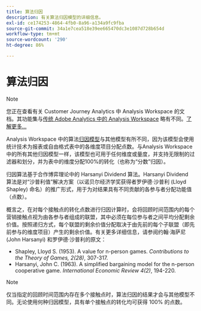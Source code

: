 ```yaml
---
title: 算法归因
description: 有关算法归因模型的详细信息。
exl-id: ce174253-4864-4fb0-8a96-a134a9fc9fba
source-git-commit: 34a1e7cea518e39ee665470dc3e1087d728b654d
workflow-type: tm+mt
source-wordcount: '290'
ht-degree: 86%

---
```


# 算法归因

>[!NOTE]
>
>您正在查看有关 Customer Journey Analytics 中 Analysis Workspace 的文档。其功能集与[传统 Adobe Analytics 中的 Analysis Workspace](https://experienceleague.adobe.com/docs/analytics/analyze/analysis-workspace/home.html?lang=zh-Hans) 略有不同。[了解更多...](/help/getting-started/cja-aa.md)

Analysis Workspace 中的算法[归因模型](models.md)与其他模型有所不同，因为该模型会使用统计技术为报表或自由格式表中的各维度项目分配点数。与Analysis Workspace中的所有其他归因模型一样，该模型也可用于任何维度或量度，并支持无限制的过滤器和划分，并为表中的维度分配100%的转化（也称为“分数”归因）。

归因算法基于合作博弈理论中的 Harsanyi Dividend 算法。Harsanyi Dividend 算法是对“沙普利值”解决方案（以诺贝尔经济学奖获得者罗伊德·沙普利 (Lloyd Shapley) 命名）的推广形式，用于为对结果具有不同贡献的各参与者分配功能值（点数）。

概言之，在对每个接触点的转化点数进行归因计算时，会将回顾时间范围内的每个营销接触点视为由各参与者组成的联盟，其中必须在每位参与者之间平均分配剩余价值。按照递归方式，每个联盟的剩余价值分配取决于由先前的每个子联盟（即先前参与的维度项目）产生的剩余价值。有关更多详细信息，请参阅约翰·海萨尼 (John Harsanyi) 和罗伊德·沙普利的原文：

* Shapley, Lloyd S. (1953). A value for n-person games. *Contributions to the Theory of Games, 2(28)*, 307-317.
* Harsanyi, John C. (1963). A simplified bargaining model for the n-person cooperative game. *International Economic Review 4(2)*, 194-220.

>[!NOTE]
>
>仅当指定的回顾时间范围内存在多个接触点时，算法归因的结果才会与其他模型不同。无论使用何种归因模型，具有单个接触点的转化均可获得 100% 的点数。
